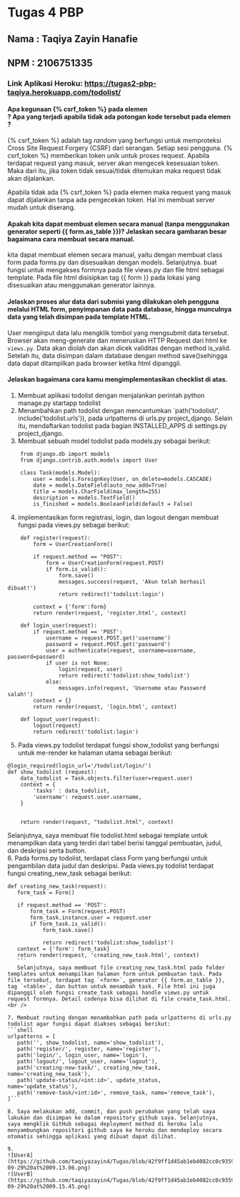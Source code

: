 # Tugas 4 PBP 
## Nama : Taqiya Zayin Hanafie 
## NPM : 2106751335 
### Link Aplikasi Heroku: https://tugas2-pbp-taqiya.herokuapp.com/todolist/

 #### Apa kegunaan {% csrf_token %} pada elemen <form>? Apa yang terjadi apabila tidak ada potongan kode tersebut pada elemen <form>?
{% csrf_token %} adalah tag _random_ yang berfungsi untuk memproteksi Cross Site Request Forgery (CSRF) dari serangan. Setiap sesi pengguna. {% csrf_token %} memberikan token unik untuk proses request. Apabila terdapat request yang masuk, server akan mengecek kesesuaian token. Maka dari itu, jika token tidak sesuai/tidak ditemukan maka request tidak akan dijalankan. <br />

Apabila tidak ada {% csrf_token %} pada elemen <form> maka request yang masuk dapat dijalankan tanpa ada pengecekan token. Hal ini membuat server mudah untuk diserang.

 #### Apakah kita dapat membuat elemen <form> secara manual (tanpa menggunakan generator seperti {{ form.as_table }})? Jelaskan secara gambaran besar bagaimana cara membuat <form> secara manual.
kita dapat membuat elemen <form> secara manual, yaitu dengan membuat class form pada forms.py dan disesuaikan dengan models. Selanjutnya. buat fungsi untuk mengakses formnya pada file views.py dan file html sebagai template. Pada file html disisipkan tag <form> {{ form }} </form> pada lokasi yang disesuaikan atau menggunakan generator lainnya.

 #### Jelaskan proses alur data dari submisi yang dilakukan oleh pengguna melalui HTML form, penyimpanan data pada database, hingga munculnya data yang telah disimpan pada template HTML.
User menginput data lalu mengklik tombol yang mengsubmit data tersebut. Browser akan meng-generate dan meneruskan HTTP Request dari html ke `views.py`. Data akan diolah dan akan dicek validitas dengan method is_valid. Setelah itu, data disimpan dalam database dengan method save()sehingga data dapat ditampilkan pada browser ketika html dipanggil.  <br />

 #### Jelaskan bagaimana cara kamu mengimplementasikan checklist di atas.
 1. Membuat aplikasi todolist dengan menjalankan perintah python manage.py startapp todolist
 2. Menambahkan path todolist dengan mencantumkan `path('todolist/', include('todolist.urls')), pada urlpatterns di urls.py project_django. Selain itu, mendaftarkan todolist pada bagian INSTALLED_APPS di settings.py project_django.
 3. Membuat sebuah model todolist pada models.py sebagai berikut:
```shell
    from django.db import models
    from django.contrib.auth.models import User

    class Task(models.Model):
        user = models.ForeignKey(User, on_delete=models.CASCADE)
        date = models.DateField(auto_now_add=True)
        title = models.CharField(max_length=255)
        description = models.TextField()
        is_finished = models.BooleanField(default = False)
```
4. implementasikan form registrasi, login, dan logout dengan membuat fungsi pada views.py sebagai berikut:

```shell
    def register(request):
        form = UserCreationForm()
        
        if request.method == "POST":
            form = UserCreationForm(request.POST)
            if form.is_valid():
                form.save()
                messages.success(request, 'Akun telah berhasil dibuat!')
                return redirect('todolist:login')
        
        context = {'form':form}
        return render(request, 'register.html', context)

    def login_user(request):
        if request.method == 'POST':
            username = request.POST.get('username')
            password = request.POST.get('password')
            user = authenticate(request, username=username, password=password)
            if user is not None:
                login(request, user)
                return redirect('todolist:show_todolist')
            else:
                messages.info(request, 'Username atau Password salah!')
        context = {}
        return render(request, 'login.html', context)

    def logout_user(request):
        logout(request)
        return redirect('todolist:login')
```


5. Pada views.py todolist terdapat fungsi show_todolist yang berfungsi untuk me-render ke halaman utama sebagai berikut:
```shell
@login_required(login_url='/todolist/login/')
def show_todolist (request):
    data_todolist = Task.objects.filter(user=request.user)
    context = {
        'tasks' : data_todolist,
        'username': request.user.username,
    }

   
    return render(request, "todolist.html", context)
```
 Selanjutnya, saya membuat file todolist.html sebagai template untuk menampilkan data yang terdiri dari tabel berisi tanggal pembuatan, judul, dan deskripsi serta button.<br />
6. Pada forms.py todolist, terdapat class Form yang berfungsi untuk pengambilan data judul dan deskripsi. Pada views.py todolist terdapat fungsi creating_new_task sebagai berikut:
 ```shell @login_required(login_url='/todolist/login/')
def creating_new_task(request):
    form_task = Form()

    if request.method == 'POST':
        form_task = Form(request.POST)
        form_task.instance.user = request.user
        if form_task.is_valid():
            form_task.save()
            
            return redirect('todolist:show_todolist')
    context = {'form': form_task}
    return render(request, 'creating_new_task.html', context)
    ```
    Selanjutnya, saya membuat file creating_new_task.html pada folder templates untuk menampilkan halaman form untuk pembuatan task. Pada file tersebut, terdapat tag `<form>`, generator {{ form.as_table }}, tag `<table>`, dan button untuk menambah task. File html ini juga dipanggil oleh fungsi create_task sebagai handle views.py untuk request formnya. Detail codenya bisa dilihat di file create_task.html.<br />

7. Membuat routing dengan menambahkan path pada urlpatterns di urls.py todolist agar fungsi dapat diakses sebagai berikut:
```shell
urlpatterns = [
    path('', show_todolist, name='show_todolist'),
    path('register/', register, name='register'), 
    path('login/', login_user, name='login'), 
    path('logout/', logout_user, name='logout'), 
    path('creating-new-task/', creating_new_task, name='creating_new_task'), 
    path('update-status/<int:id>', update_status, name='update_status'),
    path('remove-task/<int:id>', remove_task, name='remove_task'), 
]```

8. Saya melakukan add, commit, dan push perubahan yang telah saya lakukan dan disimpan ke dalam repository github saya. Selanjutnya, saya mengklik GitHub sebagai deployment method di heroku lalu menyambungkan repositori github saya ke heroku dan mendeploy secara otomatis sehingga aplikasi yang dibuat dapat dilihat. 

9. 
![UserA](https://github.com/taqiyazayin4/Tugas/blob/42f9ff1d45ab1eb4082cc0c93598f9d57fb2b972/todolist/Screen%20Shot%202022-09-29%20at%2009.13.06.png)
![UserB](https://github.com/taqiyazayin4/Tugas/blob/42f9ff1d45ab1eb4082cc0c93598f9d57fb2b972/todolist/Screen%20Shot%202022-09-29%20at%2009.15.45.png)



